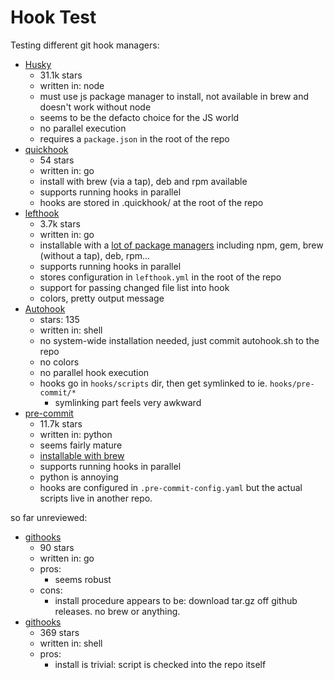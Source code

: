 # Hook Test

Testing different git hook managers:

* [Husky](https://github.com/typicode/husky)
  * 31.1k stars
  * written in: node
  * must use js package manager to install, not available in brew and doesn't
    work without node
  * seems to be the defacto choice for the JS world
  * no parallel execution
  * requires a `package.json` in the root of the repo
* [quickhook](https://github.com/dirk/quickhook)
  * 54 stars
  * written in: go
  * install with brew (via a tap), deb and rpm available
  * supports running hooks in parallel
  * hooks are stored in .quickhook/ at the root of the repo
* [lefthook](https://github.com/evilmartians/lefthook)
  * 3.7k stars
  * written in: go
  * installable with a [lot of package managers](https://github.com/evilmartians/lefthook/blob/master/docs/install.md)
    including npm, gem, brew (without a tap), deb, rpm...
  * supports running hooks in parallel
  * stores configuration in `lefthook.yml` in the root of the repo
  * support for passing changed file list into hook
  * colors, pretty output message
* [Autohook](https://github.com/Autohook/Autohook)
  * stars: 135
  * written in: shell
  * no system-wide installation needed, just commit autohook.sh to the repo
  * no colors
  * no parallel hook execution
  * hooks go in `hooks/scripts` dir, then get symlinked to ie. `hooks/pre-commit/*`
    * symlinking part feels very awkward
* [pre-commit](https://github.com/pre-commit/pre-commit)
  * 11.7k stars
  * written in: python
  * seems fairly mature
  * [installable with brew](https://pre-commit.com/#install)
  * supports running hooks in parallel
  * python is annoying
  * hooks are configured in `.pre-commit-config.yaml` but the actual scripts
    live in another repo.

so far unreviewed:

* [githooks](https://github.com/gabyx/githooks)
  * 90 stars
  * written in: go
  * pros:
    * seems robust
  * cons:
    * install procedure appears to be: download tar.gz off github releases. no
      brew or anything.
* [githooks](https://github.com/rycus86/githooks)
  * 369 stars
  * written in: shell
  * pros:
    * install is trivial: script is checked into the repo itself
